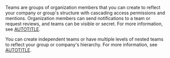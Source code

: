 Teams are groups of organization members that you can create to reflect your company or group's structure with cascading access permissions and mentions. Organization members can send notifications to a team or request reviews, and teams can be visible or secret. For more information, see [AUTOTITLE](/organizations/organizing-members-into-teams/about-teams).

You can create independent teams or have multiple levels of nested teams to reflect your group or company's hierarchy. For more information, see [AUTOTITLE](/organizations/organizing-members-into-teams/creating-a-team).
